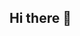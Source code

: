 ## Hi there 👋

<!--
**PranjalVashisth/PranjalVashisth** is a ✨ _special_ ✨ repository because its `README.md` (this file) appears on your GitHub profile.

Here are some ideas to get you started:

- 🔭 I’m currently working on ...
- 🌱 I’m currently learning ...
- 👯 I’m looking to collaborate on ...
- 🤔 I’m looking for help with ...
- 💬 Ask me about ...jlo
- 📫 How to reach me: ...
- 😄 Pronouns: ...
- ⚡ Fun fact: ...
-->
